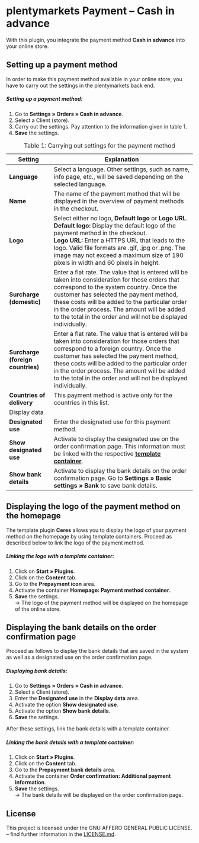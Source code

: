 # plentymarkets Payment – Cash in advance

With this plugin, you integrate the payment method **Cash in advance** into your online store.

## Setting up a payment method

In order to make this payment method available in your online store, you have to carry out the settings in the plentymarkets back end.

##### Setting up a payment method:

1. Go to **Settings&nbsp;» Orders&nbsp;» Cash in advance**. 
2. Select a Client (store). 
3. Carry out the settings. Pay attention to the information given in table 1. 
4. **Save** the settings.

<table>
<caption>Table 1: Carrying out settings for the payment method</caption>
	<thead>
		<th>
			Setting
		</th>
		<th>
			Explanation
		</th>
	</thead>
	<tbody>
        <tr>
			<td>
				<b>Language</b>
			</td>
			<td>
				Select a language. Other settings, such as name, info page, etc., will be saved depending on the selected language.
			</td>
		</tr>
        <tr>
			<td>
				<b>Name</b>
			</td>
			<td>
				The name of the payment method that will be displayed in the overview of payment methods in the checkout.
			</td>
		</tr>
		<!--tr>
			<td>
				<b>Infoseite</b>
			</td>
			<td>
				Als <a href="https://www.plentymarkets.eu/handbuch/payment/bankdaten-verwalten/#2-2"><strong>Information zur Zahlungsart</strong></a> eine Kategorieseite vom Typ <strong>Content</strong> anlegen oder die URL einer Webseite eingeben.
			</td>
		</tr-->
		<tr>
			<td>
				<b>Logo</b>
			</td>
			<td>
			Select either no logo, <strong>Default logo</strong> or <strong>Logo URL</strong>.<br /><strong>Default logo:</strong> Display the default logo of the payment method in the checkout.<br /><strong>Logo URL:</strong> Enter a HTTPS URL that leads to the logo. Valid file formats are .gif, .jpg or .png. The image may not exceed a maximum size of 190 pixels in width and 60 pixels in height.
			</td>
		</tr>
        <tr>
			<td>
				<b>Surcharge (domestic)</b>
			</td>
			<td>
Enter a flat rate. The value that is entered will be taken into consideration for those orders that correspond to the system country. Once the customer has selected the payment method, these costs will be added to the particular order in the order process. The amount will be added to the total in the order and will not be displayed individually.
		</tr>
		<tr>
			<td>
				<b>Surcharge (foreign countries)</b>
			</td>
			<td>
Enter a flat rate. The value that is entered will be taken into consideration for those orders that correspond to a foreign country. Once the customer has selected the payment method, these costs will be added to the particular order in the order process. The amount will be added to the total in the order and will not be displayed individually.
		</tr>
		<tr>
			<td>
				<b>Countries of delivery</b>
			</td>
			<td>
				This payment method is active only for the countries in this list.
			</td>
		</tr>
        <tr>
			<td colspan="2" class="th">Display data</td>  
		</tr>
		<tr>
			<td>
				<b>Designated use</b>
			</td>  
			<td>
			Enter the designated use for this payment method.
			</td>
		</tr>
		<tr>
			<td>
				<b>Show designated use</b>
			</td>  
			<td>
			Activate to display the designated use on the order confirmation page. This information must be linked with the respective <a href="#10."><strong>template container</strong></a>.
			</td>
		</tr>
		<tr>
			<td>
				<b>Show bank details</b>
			</td>  
			<td>
			Activate to display the bank details on the order confirmation page. Go to <strong>Settings » Basic settings » Bank</strong> to save bank details.
			</td>
		</tr>
	</tbody>
</table>

## Displaying the logo of the payment method on the homepage

The template plugin **Ceres** allows you to display the logo of your payment method on the homepage by using template containers. Proceed as described below to link the logo of the payment method.

##### Linking the logo with a template container:

1. Click on **Start&nbsp;» Plugins**. 
2. Click on the **Content** tab. 
3. Go to the **Prepayment icon** area. 
4. Activate the container **Homepage: Payment method container**. 
5. **Save** the settings.<br />→ The logo of the payment method will be displayed on the homepage of the online store.

## Displaying the bank details on the order confirmation page <a id="10." name="10."></a>

Proceed as follows to display the bank details that are saved in the system as well as a designated use on the order confirmation page.

##### Displaying bank details:

1. Go to **Settings&nbsp;» Orders&nbsp;» Cash in advance**. 
2. Select a Client (store). 
3. Enter the **Designated use** in the **Display data** area. 
4. Activate the option **Show designated use**. 
5. Activate the option **Show bank details**. 
6. **Save** the settings.

After these settings, link the bank details with a template container.

##### Linking the bank details with a template container:

1. Click on **Start&nbsp;» Plugins**. 
2. Click on the **Content** tab. 
3. Go to the **Prepayment bank details** area. 
4. Activate the container **Order confirmation: Additional payment information**. 
5. **Save** the settings.<br />→ The bank details will be displayed on the order confirmation page.

## License

This project is licensed under the GNU AFFERO GENERAL PUBLIC LICENSE. – find further information in the [LICENSE.md](https://github.com/plentymarkets/plugin-payment-prepayment/blob/master/LICENSE.md).
